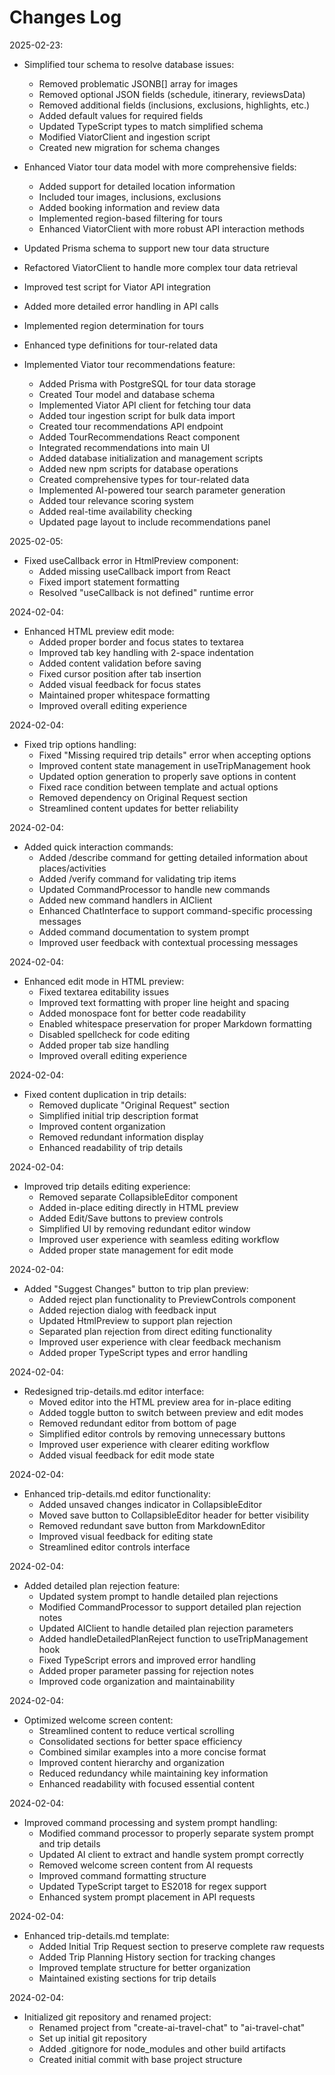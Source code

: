 # Changes Log

2025-02-23:
- Simplified tour schema to resolve database issues:
  - Removed problematic JSONB[] array for images
  - Removed optional JSON fields (schedule, itinerary, reviewsData)
  - Removed additional fields (inclusions, exclusions, highlights, etc.)
  - Added default values for required fields
  - Updated TypeScript types to match simplified schema
  - Modified ViatorClient and ingestion script
  - Created new migration for schema changes

- Enhanced Viator tour data model with more comprehensive fields:
  - Added support for detailed location information
  - Included tour images, inclusions, exclusions
  - Added booking information and review data
  - Implemented region-based filtering for tours
  - Enhanced ViatorClient with more robust API interaction methods
- Updated Prisma schema to support new tour data structure
- Refactored ViatorClient to handle more complex tour data retrieval
- Improved test script for Viator API integration
- Added more detailed error handling in API calls
- Implemented region determination for tours
- Enhanced type definitions for tour-related data

- Implemented Viator tour recommendations feature:
  - Added Prisma with PostgreSQL for tour data storage
  - Created Tour model and database schema
  - Implemented Viator API client for fetching tour data
  - Added tour ingestion script for bulk data import
  - Created tour recommendations API endpoint
  - Added TourRecommendations React component
  - Integrated recommendations into main UI
  - Added database initialization and management scripts
  - Added new npm scripts for database operations
  - Created comprehensive types for tour-related data
  - Implemented AI-powered tour search parameter generation
  - Added tour relevance scoring system
  - Added real-time availability checking
  - Updated page layout to include recommendations panel

2025-02-05:
- Fixed useCallback error in HtmlPreview component:
  - Added missing useCallback import from React
  - Fixed import statement formatting
  - Resolved "useCallback is not defined" runtime error

2024-02-04:
- Enhanced HTML preview edit mode:
  - Added proper border and focus states to textarea
  - Improved tab key handling with 2-space indentation
  - Added content validation before saving
  - Fixed cursor position after tab insertion
  - Added visual feedback for focus states
  - Maintained proper whitespace formatting
  - Improved overall editing experience

2024-02-04:
- Fixed trip options handling:
  - Fixed "Missing required trip details" error when accepting options
  - Improved content state management in useTripManagement hook
  - Updated option generation to properly save options in content
  - Fixed race condition between template and actual options
  - Removed dependency on Original Request section
  - Streamlined content updates for better reliability

2024-02-04:
- Added quick interaction commands:
  - Added /describe command for getting detailed information about places/activities
  - Added /verify command for validating trip items
  - Updated CommandProcessor to handle new commands
  - Added new command handlers in AIClient
  - Enhanced ChatInterface to support command-specific processing messages
  - Added command documentation to system prompt
  - Improved user feedback with contextual processing messages

2024-02-04:
- Enhanced edit mode in HTML preview:
  - Fixed textarea editability issues
  - Improved text formatting with proper line height and spacing
  - Added monospace font for better code readability
  - Enabled whitespace preservation for proper Markdown formatting
  - Disabled spellcheck for code editing
  - Added proper tab size handling
  - Improved overall editing experience

2024-02-04:
- Fixed content duplication in trip details:
  - Removed duplicate "Original Request" section
  - Simplified initial trip description format
  - Improved content organization
  - Removed redundant information display
  - Enhanced readability of trip details

2024-02-04:
- Improved trip details editing experience:
  - Removed separate CollapsibleEditor component
  - Added in-place editing directly in HTML preview
  - Added Edit/Save buttons to preview controls
  - Simplified UI by removing redundant editor window
  - Improved user experience with seamless editing workflow
  - Added proper state management for edit mode

2024-02-04:
- Added "Suggest Changes" button to trip plan preview:
  - Added reject plan functionality to PreviewControls component
  - Added rejection dialog with feedback input
  - Updated HtmlPreview to support plan rejection
  - Separated plan rejection from direct editing functionality
  - Improved user experience with clear feedback mechanism
  - Added proper TypeScript types and error handling

2024-02-04:
- Redesigned trip-details.md editor interface:
  - Moved editor into the HTML preview area for in-place editing
  - Added toggle button to switch between preview and edit modes
  - Removed redundant editor from bottom of page
  - Simplified editor controls by removing unnecessary buttons
  - Improved user experience with clearer editing workflow
  - Added visual feedback for edit mode state

2024-02-04:
- Enhanced trip-details.md editor functionality:
  - Added unsaved changes indicator in CollapsibleEditor
  - Moved save button to CollapsibleEditor header for better visibility
  - Removed redundant save button from MarkdownEditor
  - Improved visual feedback for editing state
  - Streamlined editor controls interface

2024-02-04:
- Added detailed plan rejection feature:
  - Updated system prompt to handle detailed plan rejections
  - Modified CommandProcessor to support detailed plan rejection notes
  - Updated AIClient to handle detailed plan rejection parameters
  - Added handleDetailedPlanReject function to useTripManagement hook
  - Fixed TypeScript errors and improved error handling
  - Added proper parameter passing for rejection notes
  - Improved code organization and maintainability

2024-02-04:
- Optimized welcome screen content:
  - Streamlined content to reduce vertical scrolling
  - Consolidated sections for better space efficiency
  - Combined similar examples into a more concise format
  - Improved content hierarchy and organization
  - Reduced redundancy while maintaining key information
  - Enhanced readability with focused essential content

2024-02-04:
- Improved command processing and system prompt handling:
  - Modified command processor to properly separate system prompt and trip details
  - Updated AI client to extract and handle system prompt correctly
  - Removed welcome screen content from AI requests
  - Improved command formatting structure
  - Updated TypeScript target to ES2018 for regex support
  - Enhanced system prompt placement in API requests

2024-02-04:
- Enhanced trip-details.md template:
  - Added Initial Trip Request section to preserve complete raw requests
  - Added Trip Planning History section for tracking changes
  - Improved template structure for better organization
  - Maintained existing sections for trip details

2024-02-04:
- Initialized git repository and renamed project:
  - Renamed project from "create-ai-travel-chat" to "ai-travel-chat"
  - Set up initial git repository
  - Added .gitignore for node_modules and other build artifacts
  - Created initial commit with base project structure
